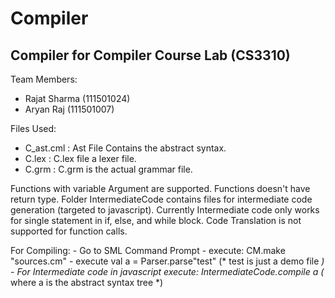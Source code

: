 # Compiler
## Compiler for Compiler Course Lab (CS3310)


Team Members:
- Rajat Sharma (111501024)
- Aryan Raj (111501007)


Files Used:
- C_ast.cml : Ast File Contains the abstract syntax. 
- C.lex : C.lex file a lexer file. 
- C.grm : C.grm is the actual grammar file.


Functions with variable Argument are supported. Functions doesn't have return type.
Folder IntermediateCode contains files for intermediate code generation (targeted to javascript). Currently Intermediate code only works for single statement in if, else, and while block. Code Translation is not supported for function calls.

For Compiling: - Go to SML Command Prompt - execute: CM.make "sources.cm" - execute val a = Parser.parse"test" (* test is just a demo file *) - For Intermediate code in javascript execute: IntermediateCode.compile a (* where a is the abstract syntax tree *)


